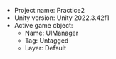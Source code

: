 <!-- UNITY CODE ASSIST INSTRUCTIONS START -->
- Project name: Practice2
- Unity version: Unity 2022.3.42f1
- Active game object:
  - Name: UIManager
  - Tag: Untagged
  - Layer: Default
<!-- UNITY CODE ASSIST INSTRUCTIONS END -->